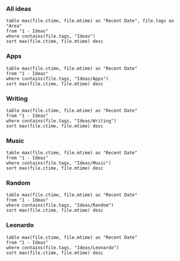 ### All ideas

```dataview
table max(file.ctime, file.mtime) as "Recent Date", file.tags as "Area"
from "1 - Ideas"
where contains(file.tags, "Ideas")
sort max(file.ctime, file.mtime) desc
```
### Apps

```dataview
table max(file.ctime, file.mtime) as "Recent Date"
from "1 - Ideas"
where contains(file.tags, "Ideas/Apps")
sort max(file.ctime, file.mtime) desc
```
### Writing
```dataview
table max(file.ctime, file.mtime) as "Recent Date"
from "1 - Ideas"
where contains(file.tags, "Ideas/Writing")
sort max(file.ctime, file.mtime) desc
```

### Music
```dataview
table max(file.ctime, file.mtime) as "Recent Date"
from "1 - Ideas"
where contains(file.tags, "Ideas/Music")
sort max(file.ctime, file.mtime) desc
```

### Random
```dataview
table max(file.ctime, file.mtime) as "Recent Date"
from "1 - Ideas"
where contains(file.tags, "Ideas/Random")
sort max(file.ctime, file.mtime) desc
```

### Leonardo
```dataview
table max(file.ctime, file.mtime) as "Recent Date"
from "1 - Ideas"
where contains(file.tags, "Ideas/Leonardo")
sort max(file.ctime, file.mtime) desc
```







